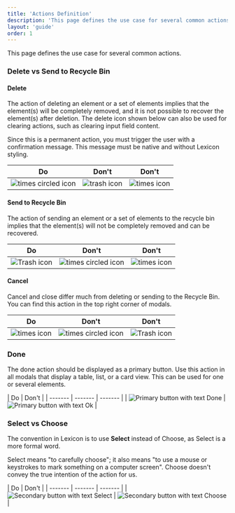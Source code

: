 ```yaml
---
title: 'Actions Definition'
description: 'This page defines the use case for several common actions.'
layout: 'guide'
order: 1
---
```


This page defines the use case for several common actions.

### Delete vs Send to Recycle Bin

#### Delete

The action of deleting an element or a set of elements implies that the element(s) will be completely removed, and it is not possible to recover the element(s) after deletion. The delete icon shown below can also be used for clearing actions, such as clearing input field content.

Since this is a permanent action, you must trigger the user with a confirmation message. This message must be native and without Lexicon styling.


| Do   | Don't    | Don't |
| ------- | ------- | ------- |
| ![times circled icon](/lexicon/images/Delete.jpg) | ![trash icon](/lexicon/images/Trash.jpg) | ![times icon](/lexicon/images/Cancel.png) |


<!--
<div class="row">
	<div class="dodont col-lg">
        <img class="do" src="/images/lexicon/Delete.jpg" alt="delete icon">
		<p class="do">Do</p>
	</div>
	<div class="dodont col-lg">
		<img class="dont" src="/images/lexicon/Trash.jpg" alt="trash icon">
		<p class="dont">Don't</p>
	</div>
		<div class="dodont col-lg">
		<img class="dont" src="/images/lexicon/Cancel.jpg" alt="cancel icon">
		<p class="dont">Don't</p>
	</div>
</div> -->

#### Send to Recycle Bin

The action of sending an element or a set of elements to the recycle bin implies that the element(s) will not be completely removed and can be recovered.

| Do   | Don't    | Don't   |
| ------- | ------- | ------- |
| ![Trash icon](/lexicon/images/Trash.jpg) | ![times circled icon](/lexicon/images/Delete.jpg) | ![times icon](/lexicon/images/Cancel.png) |

<!--
<div class="row">
	<div class="dodont col-lg">
        <img class="do" src="/images/lexicon/Trash.jpg" alt="trash icon">
		<p class="do">Do</p>
	</div>
	<div class="dodont col-lg">
		<img class="dont" src="/images/lexicon/Delete.jpg" alt="delete icon">
		<p class="dont">Don't</p>
	</div>
		<div class="dodont col-lg">
		<img class="dont" src="/images/lexicon/Cancel.jpg" alt="cancel icon">
		<p class="dont">Don't</p>
	</div>
</div> -->

#### Cancel

Cancel and close differ much from deleting or sending to the Recycle Bin. You can find this action in the top right corner of modals.

| Do   | Don't    | Don't                                                                |
| ------- | ------- | ------- |
| ![times icon](/lexicon/images/Cancel.png) | ![times circled icon](/lexicon/images/Delete.jpg) | ![Trash icon](/lexicon/images/Trash.jpg) |

<!--
<div class="row">
	<div class="dodont col-lg">
        <img class="do" src="/images/lexicon/Cancel.jpg" alt="cancel icon">
		<p class="do">Do</p>
	</div>
	<div class="dodont col-lg">
		<img class="dont" src="/images/lexicon/Delete.jpg" alt="delete icon">
		<p class="dont">Don't</p>
	</div>
		<div class="dodont col-lg">
		<img class="dont" src="/images/lexicon/Trash.jpg" alt="trash icon">
		<p class="dont">Don't</p>
	</div>
</div>
 -->

### Done

The done action should be displayed as a primary button. Use this action in all modals that display a table, list, or a card view. This can be used for one or several elements.

| Do   | Don't    |
| ------- | ------- | ------- |
| ![Primary button with text Done](/lexicon/images/FormButtonPrimaryTextDo.jpg) | ![Primary button with text Ok](/lexicon/images/FormButtonPrimaryTextDont.jpg) | 

<!--
<div class="row">
	<div class="dodont col-lg">
		<img class="do" src="/images/lexicon/FormButtonPrimaryTextDo.jpg" alt="Primary button with text Done">
		<p class="do">Do</p>
	</div>
	<div class="dodont col-lg">
		<img class="dont" src="/images/lexicon/FormButtonPrimaryTextDont.jpg" alt="Primary button with text Ok">
		<p class="dont">Don't</p>
	</div>
</div> -->

### Select vs Choose

The convention in Lexicon is to use **Select** instead of Choose, as Select is a more formal word.

Select means "to carefully choose"; it also means "to use a mouse or keystrokes to mark something on a computer screen". Choose doesn't convey the true intention of the action for us.

| Do   | Don't    |
| ------- | ------- | ------- |
| ![Secondary button with text Select](/lexicon/images/ActionsSelectDo.jpg) | ![Secondary button with text Choose](/lexicon/images/ActionsSelectDont.png) |

<!--
<div class="row">
	<div class="dodont col-lg">
		<img class="do" src="/images/lexicon/ActionsSelectDo.jpg" alt="Secondary button with text Select">
		<p class="do">Do</p>
	</div>
	<div class="dodont col-lg">
		<img class="dont" src="/images/lexicon/ActionsSelectDont.jpg" alt="Secondary button with text Choose">
		<p class="dont">Don't</p>
	</div>
</div> -->
